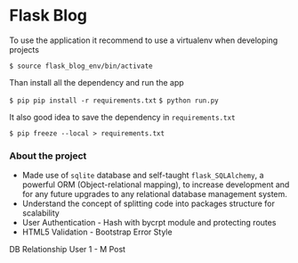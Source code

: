# Flask Blog

To use the application it recommend to use a virtualenv when developing projects

`$ source flask_blog_env/bin/activate`

Than install all the dependency and run the app

`$ pip pip install -r requirements.txt`
`$ python run.py`

It also good idea to save the dependency in `requirements.txt`

`$ pip freeze --local > requirements.txt`
### About the project

- Made use of `sqlite` database and self-taught `flask_SQLAlchemy`, a powerful ORM (Object-relational
  mapping), to increase development and for any future upgrades to any relational database management system.
- Understand the concept of splitting code into packages structure for scalability
- User Authentication - Hash with bycrpt module and protecting routes
- HTML5 Validation - Bootstrap Error Style

DB Relationship
User 1 - M Post
